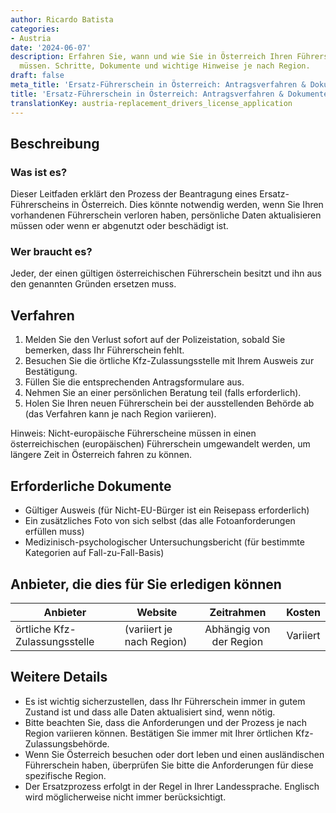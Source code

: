 ```yaml
---
author: Ricardo Batista
categories:
- Austria
date: '2024-06-07'
description: Erfahren Sie, wann und wie Sie in Österreich Ihren Führerschein ersetzen
  müssen. Schritte, Dokumente und wichtige Hinweise je nach Region.
draft: false
meta_title: 'Ersatz-Führerschein in Österreich: Antragsverfahren & Dokumente'
title: 'Ersatz-Führerschein in Österreich: Antragsverfahren & Dokumente'
translationKey: austria-replacement_drivers_license_application
---
```



## Beschreibung
### Was ist es?
Dieser Leitfaden erklärt den Prozess der Beantragung eines Ersatz-Führerscheins in Österreich. Dies könnte notwendig werden, wenn Sie Ihren vorhandenen Führerschein verloren haben, persönliche Daten aktualisieren müssen oder wenn er abgenutzt oder beschädigt ist.

### Wer braucht es?
Jeder, der einen gültigen österreichischen Führerschein besitzt und ihn aus den genannten Gründen ersetzen muss.

## Verfahren
1. Melden Sie den Verlust sofort auf der Polizeistation, sobald Sie bemerken, dass Ihr Führerschein fehlt.
2. Besuchen Sie die örtliche Kfz-Zulassungsstelle mit Ihrem Ausweis zur Bestätigung.
3. Füllen Sie die entsprechenden Antragsformulare aus.
4. Nehmen Sie an einer persönlichen Beratung teil (falls erforderlich).
5. Holen Sie Ihren neuen Führerschein bei der ausstellenden Behörde ab (das Verfahren kann je nach Region variieren).

Hinweis: Nicht-europäische Führerscheine müssen in einen österreichischen (europäischen) Führerschein umgewandelt werden, um längere Zeit in Österreich fahren zu können.

## Erforderliche Dokumente
- Gültiger Ausweis (für Nicht-EU-Bürger ist ein Reisepass erforderlich)
- Ein zusätzliches Foto von sich selbst (das alle Fotoanforderungen erfüllen muss)
- Medizinisch-psychologischer Untersuchungsbericht (für bestimmte Kategorien auf Fall-zu-Fall-Basis)

## Anbieter, die dies für Sie erledigen können

| Anbieter                |           Website         |       Zeitrahmen      |        Kosten        |
| ---------------------- | -------------------- | :-------------:   | :-------------: |
| örtliche Kfz-Zulassungsstelle |  (variiert je nach Region) |  Abhängig von der Region |  Variiert            |

## Weitere Details
- Es ist wichtig sicherzustellen, dass Ihr Führerschein immer in gutem Zustand ist und dass alle Daten aktualisiert sind, wenn nötig.
- Bitte beachten Sie, dass die Anforderungen und der Prozess je nach Region variieren können. Bestätigen Sie immer mit Ihrer örtlichen Kfz-Zulassungsbehörde.
- Wenn Sie Österreich besuchen oder dort leben und einen ausländischen Führerschein haben, überprüfen Sie bitte die Anforderungen für diese spezifische Region.
- Der Ersatzprozess erfolgt in der Regel in Ihrer Landessprache. Englisch wird möglicherweise nicht immer berücksichtigt.